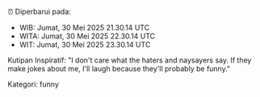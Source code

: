 ⏰ Diperbarui pada:
- WIB: Jumat, 30 Mei 2025 21.30.14 UTC
- WITA: Jumat, 30 Mei 2025 22.30.14 UTC
- WIT: Jumat, 30 Mei 2025 23.30.14 UTC

Kutipan Inspiratif:
"I don't care what the haters and naysayers say. If they make jokes about me, I'll laugh because they'll probably be funny."


Kategori: funny


